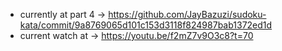- currently at part 4 -> https://github.com/JayBazuzi/sudoku-kata/commit/9a8769065d101c153d3118f824987bab1372ed1d
- current watch at -> https://youtu.be/f2mZ7v9O3c8?t=70